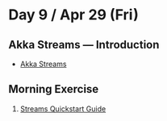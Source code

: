 # Day 9 / Apr 29 (Fri)

## Akka Streams &mdash; Introduction

* [Akka Streams](https://doc.akka.io/docs/akka/current/stream/index.html)

## Morning Exercise

1. [Streams Quickstart Guide](https://doc.akka.io/docs/akka/current/stream/stream-quickstart.html)
